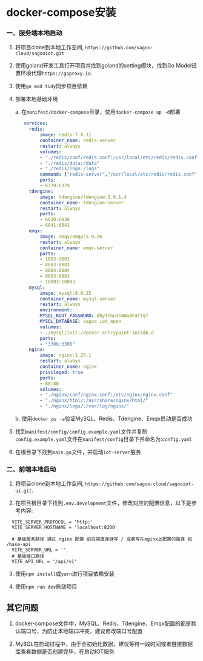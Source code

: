 # docker-compose安装

 ### 一、服务端本地启动

 1. 将项目clone到本地工作空间, `https://github.com/sagoo-cloud/sagooiot.git`

 2. 使用goland开发工具打开项目并找到goland的setting模块，找到Go Model设置环境代理`https://goproxy.io`.

 3. 使用`go mod tidy`同步项目依赖

 4. 部署本地基础环境
    
    a. 在`manifest/docker-compose`目录，使用`docker-compose up -d`部署
       
       ```yaml
          services:
            redis:
                image: redis:7.0.11
                container_name: redis-server
                restart: always
                volumes:
                - "./redis/conf/redis.conf:/usr/local/etc/redis/redis.conf"
                - "./redis/data:/data"
                - "./redis/logs:/logs"
                command: ["redis-server","/usr/local/etc/redis/redis.conf"]
                ports:
                - 6379:6379
            tdengine:
                image: tdengine/tdengine:3.0.1.4
                container_name: tdengine-server
                restart: always
                ports:
                - 6030:6030
                - 6041:6041
            emqx:
                image: emqx/emqx:5.0.26
                restart: always
                container_name: emqx-server
                ports:
                - 1883:1883
                - 8083:8083
                - 8084:8084
                - 8883:8883
                - 18083:18083
            mysql:
                image: mysql:8.0.25
                container_name: mysql-server
                restart: always
                environment:
                MYSQL_ROOT_PASSWORD: DbyTYGu3s4WuAF4TTq7
                MYSQL_DATABASE: sagoo_iot_open
                volumes:
                - ./mysql/init:/docker-entrypoint-initdb.d
                ports:
                - "3306:3306"
            nginx:
                image: nginx:1.25.1
                restart: always
                container_name: nginx
                privileged: true
                ports:
                - 80:80
                volumes:
                - "./nginx/conf/nginx.conf:/etc/nginx/nginx.conf"
                - "./nginx/html/:/usr/share/nginx/html/"
                - "./nginx/logs/:/var/log/nginx/"
      
       ```
    
    b. 使用`docker ps -a`验证MySQL、Redis、Tdengine、Emqx启动是否成功
 
 5. 找到`manifest/config/config.example.yaml`文件并复制`config.example.yaml`文件在`manifest/config`目录下并命名为:`config.yaml`
 
 6. 在根目录下找到`main.go`文件，并启动`iot-server`服务

 ### 二、前端本地启动

  1. 将项目clone到本地工作空间, `https://github.com/sagoo-cloud/sagooiot-ui.git`.

  2. 在项目根目录下找到`.env.development`文件，修改对应的配置信息，以下是参考内容:

  ```shell
    VITE_SERVER_PROTOCOL = 'http:'
    VITE_SERVER_HOSTNAME = 'localhost:8200'

    # 基础服务路径 通过 nginx 配置 前后端直连就写 / 或者写在nginx上配置的路径 如 /base-api
    VITE_SERVER_URL = ''
    # 基础接口路径
    VITE_API_URL = '/api/v1'
  ```
  3. 使用`npm install`或`yarn`进行项目依赖安装
  
  4. 使用`npm run dev`启动项目


## 其它问题
  
  1. docker-compose文件中，MySQL、Redis、Tdengine、Emqx配置的都是默认端口号，为防止本地端口冲突，建议修改端口号配置

  2. MySQL在启动过程中，由于会初始化数据，建议等待一段时间或者链接数据库查看数据是否创建完毕，在启动IOT服务